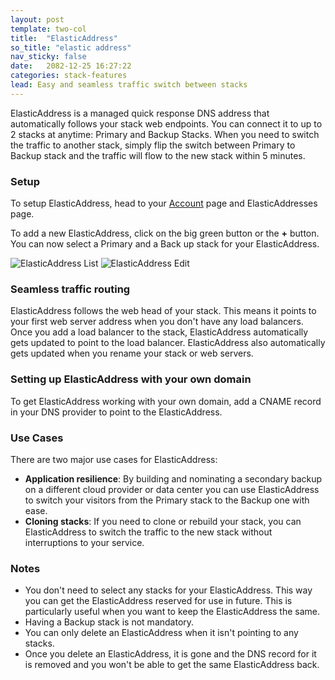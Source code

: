```yaml
---
layout: post
template: two-col
title:  "ElasticAddress"
so_title: "elastic address"
nav_sticky: false
date:   2082-12-25 16:27:22
categories: stack-features
lead: Easy and seamless traffic switch between stacks
---
```


ElasticAddress is a managed quick response DNS address that automatically follows your stack web endpoints. You can connect it to up to 2 stacks at anytime: Primary and Backup Stacks. When you need to switch the traffic to another stack, simply flip the switch between Primary to Backup stack and the traffic will flow to the new stack within 5 minutes.

### Setup
To setup ElasticAddress, head to your [Account](https://app.cloud66.com/me) page and ElasticAddresses page.

To add a new ElasticAddress, click on the big green button or the **+** button. You can now select a Primary and a Back up stack for your ElasticAddress.

![ElasticAddress List](http://cdn.cloud66.com/images/help/elastic_address_list.png)
![ElasticAddress Edit](http://cdn.cloud66.com/images/help/elastic_address_edit.png)

### Seamless traffic routing
ElasticAddress follows the web head of your stack. This means it points to your first web server address when you don't have any load balancers. Once you add a load balancer to the stack, ElasticAddress automatically gets updated to point to the load balancer.
ElasticAddress also automatically gets updated when you rename your stack or web servers.

### Setting up ElasticAddress with your own domain
To get ElasticAddress working with your own domain, add a CNAME record in your DNS provider to point to the ElasticAddress.

### Use Cases

There are two major use cases for ElasticAddress:

- **Application resilience**: By building and nominating a secondary backup on a different cloud provider or data center you can use ElasticAddress to switch your visitors from the Primary stack to the Backup one with ease.
- **Cloning stacks**: If you need to clone or rebuild your stack, you can ElasticAddress to switch the traffic to the new stack without interruptions to your service.

### Notes
- You don't need to select any stacks for your ElasticAddress. This way you can get the ElasticAddress reserved for use in future. This is particularly useful when you want to keep the ElasticAddress the same.
- Having a Backup stack is not mandatory.
- You can only delete an ElasticAddress when it isn't pointing to any stacks.
- Once you delete an ElasticAddress, it is gone and the DNS record for it is removed and you won't be able to get the same ElasticAddress back.
